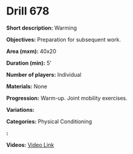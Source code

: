 # Drill 678

**Short description:**
Warming

**Objectives:**
Preparation for subsequent work.

**Area (mxm):**
40x20

**Duration (min):**
5'

**Number of players:**
Individual

**Materials:**
None

**Progression:**
Warm-up. Joint mobility exercises.

**Variations:**


**Categories:**
Physical Conditioning

**:**


**Videos:**
[Video Link](https://www.youtube.com/embed/hUH6Cvq5GLU)


